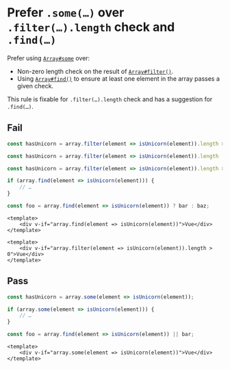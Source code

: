 # Prefer `.some(…)` over `.filter(…).length` check and `.find(…)`

Prefer using [`Array#some`](https://developer.mozilla.org/en-US/docs/Web/JavaScript/Reference/Global_Objects/Array/some) over:

- Non-zero length check on the result of [`Array#filter()`](https://developer.mozilla.org/en-US/docs/Web/JavaScript/Reference/Global_Objects/Array/filter).
- Using [`Array#find()`](https://developer.mozilla.org/en-US/docs/Web/JavaScript/Reference/Global_Objects/Array/find) to ensure at least one element in the array passes a given check.

This rule is fixable for `.filter(…).length` check and has a suggestion for `.find(…)`.

## Fail

```js
const hasUnicorn = array.filter(element => isUnicorn(element)).length > 0;
```

```js
const hasUnicorn = array.filter(element => isUnicorn(element)).length !== 0;
```

```js
const hasUnicorn = array.filter(element => isUnicorn(element)).length >= 1;
```

```js
if (array.find(element => isUnicorn(element))) {
	// …
}
```

```js
const foo = array.find(element => isUnicorn(element)) ? bar : baz;
```

```vue
<template>
	<div v-if="array.find(element => isUnicorn(element))">Vue</div>
</template>
```

```vue
<template>
	<div v-if="array.filter(element => isUnicorn(element)).length > 0">Vue</div>
</template>
```

## Pass

```js
const hasUnicorn = array.some(element => isUnicorn(element));
```

```js
if (array.some(element => isUnicorn(element))) {
	// …
}
```

```js
const foo = array.find(element => isUnicorn(element)) || bar;
```

```vue
<template>
	<div v-if="array.some(element => isUnicorn(element))">Vue</div>
</template>
```
